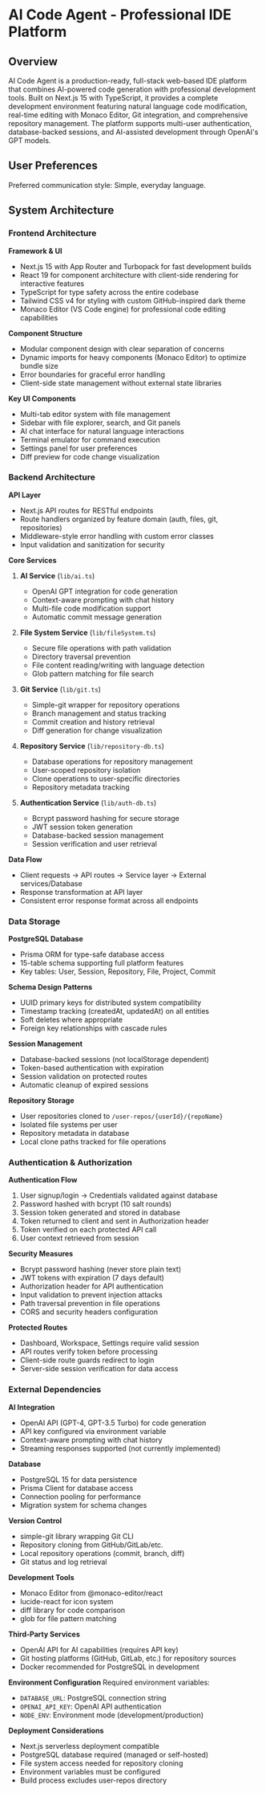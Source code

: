 # AI Code Agent - Professional IDE Platform

## Overview

AI Code Agent is a production-ready, full-stack web-based IDE platform that combines AI-powered code generation with professional development tools. Built on Next.js 15 with TypeScript, it provides a complete development environment featuring natural language code modification, real-time editing with Monaco Editor, Git integration, and comprehensive repository management. The platform supports multi-user authentication, database-backed sessions, and AI-assisted development through OpenAI's GPT models.

## User Preferences

Preferred communication style: Simple, everyday language.

## System Architecture

### Frontend Architecture

**Framework & UI**
- Next.js 15 with App Router and Turbopack for fast development builds
- React 19 for component architecture with client-side rendering for interactive features
- TypeScript for type safety across the entire codebase
- Tailwind CSS v4 for styling with custom GitHub-inspired dark theme
- Monaco Editor (VS Code engine) for professional code editing capabilities

**Component Structure**
- Modular component design with clear separation of concerns
- Dynamic imports for heavy components (Monaco Editor) to optimize bundle size
- Error boundaries for graceful error handling
- Client-side state management without external state libraries

**Key UI Components**
- Multi-tab editor system with file management
- Sidebar with file explorer, search, and Git panels
- AI chat interface for natural language interactions
- Terminal emulator for command execution
- Settings panel for user preferences
- Diff preview for code change visualization

### Backend Architecture

**API Layer**
- Next.js API routes for RESTful endpoints
- Route handlers organized by feature domain (auth, files, git, repositories)
- Middleware-style error handling with custom error classes
- Input validation and sanitization for security

**Core Services**
1. **AI Service** (`lib/ai.ts`)
   - OpenAI GPT integration for code generation
   - Context-aware prompting with chat history
   - Multi-file code modification support
   - Automatic commit message generation

2. **File System Service** (`lib/fileSystem.ts`)
   - Secure file operations with path validation
   - Directory traversal prevention
   - File content reading/writing with language detection
   - Glob pattern matching for file search

3. **Git Service** (`lib/git.ts`)
   - Simple-git wrapper for repository operations
   - Branch management and status tracking
   - Commit creation and history retrieval
   - Diff generation for change visualization

4. **Repository Service** (`lib/repository-db.ts`)
   - Database operations for repository management
   - User-scoped repository isolation
   - Clone operations to user-specific directories
   - Repository metadata tracking

5. **Authentication Service** (`lib/auth-db.ts`)
   - Bcrypt password hashing for secure storage
   - JWT session token generation
   - Database-backed session management
   - Session verification and user retrieval

**Data Flow**
- Client requests → API routes → Service layer → External services/Database
- Response transformation at API layer
- Consistent error response format across all endpoints

### Data Storage

**PostgreSQL Database**
- Prisma ORM for type-safe database access
- 15-table schema supporting full platform features
- Key tables: User, Session, Repository, File, Project, Commit

**Schema Design Patterns**
- UUID primary keys for distributed system compatibility
- Timestamp tracking (createdAt, updatedAt) on all entities
- Soft deletes where appropriate
- Foreign key relationships with cascade rules

**Session Management**
- Database-backed sessions (not localStorage dependent)
- Token-based authentication with expiration
- Session validation on protected routes
- Automatic cleanup of expired sessions

**Repository Storage**
- User repositories cloned to `/user-repos/{userId}/{repoName}`
- Isolated file systems per user
- Repository metadata in database
- Local clone paths tracked for file operations

### Authentication & Authorization

**Authentication Flow**
1. User signup/login → Credentials validated against database
2. Password hashed with bcrypt (10 salt rounds)
3. Session token generated and stored in database
4. Token returned to client and sent in Authorization header
5. Token verified on each protected API call
6. User context retrieved from session

**Security Measures**
- Bcrypt password hashing (never store plain text)
- JWT tokens with expiration (7 days default)
- Authorization header for API authentication
- Input validation to prevent injection attacks
- Path traversal prevention in file operations
- CORS and security headers configuration

**Protected Routes**
- Dashboard, Workspace, Settings require valid session
- API routes verify token before processing
- Client-side route guards redirect to login
- Server-side session verification for data access

### External Dependencies

**AI Integration**
- OpenAI API (GPT-4, GPT-3.5 Turbo) for code generation
- API key configured via environment variable
- Context-aware prompting with chat history
- Streaming responses supported (not currently implemented)

**Database**
- PostgreSQL 15 for data persistence
- Prisma Client for database access
- Connection pooling for performance
- Migration system for schema changes

**Version Control**
- simple-git library wrapping Git CLI
- Repository cloning from GitHub/GitLab/etc.
- Local repository operations (commit, branch, diff)
- Git status and log retrieval

**Development Tools**
- Monaco Editor from @monaco-editor/react
- lucide-react for icon system
- diff library for code comparison
- glob for file pattern matching

**Third-Party Services**
- OpenAI API for AI capabilities (requires API key)
- Git hosting platforms (GitHub, GitLab, etc.) for repository sources
- Docker recommended for PostgreSQL in development

**Environment Configuration**
Required environment variables:
- `DATABASE_URL`: PostgreSQL connection string
- `OPENAI_API_KEY`: OpenAI API authentication
- `NODE_ENV`: Environment mode (development/production)

**Deployment Considerations**
- Next.js serverless deployment compatible
- PostgreSQL database required (managed or self-hosted)
- File system access needed for repository cloning
- Environment variables must be configured
- Build process excludes user-repos directory